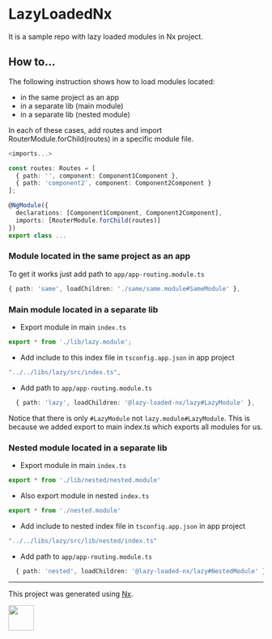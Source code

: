 # LazyLoadedNx

It is a sample repo with lazy loaded modules in Nx project.

## How to...

The following instruction shows how to load modules located:
* in the same project as an app
* in a separate lib (main module)
* in a separate lib (nested module)

In each of these cases, add routes and import RouterModule.forChild(routes) in a specific module file.

```typescript
<imports...>

const routes: Routes = [
  { path: '', component: Component1Component },
  { path: 'component2', component: Component2Component }
];

@NgModule({
  declarations: [Component1Component, Component2Component],
  imports: [RouterModule.forChild(routes)]
})
export class ...
```

### Module located in the same project as an app
To get it works just add path to `app/app-routing.module.ts`
```typescript
{ path: 'same', loadChildren: './same/same.module#SameModule' },
```

### Main module located in a separate lib

* Export module in main `index.ts`
```typescript
export * from './lib/lazy.module';
```

* Add include to this index file in `tsconfig.app.json` in app project
```typescript
"../../libs/lazy/src/index.ts",
```

* Add path to `app/app-routing.module.ts`
```typescript
  { path: 'lazy', loadChildren: '@lazy-loaded-nx/lazy#LazyModule' },
```

Notice that there is only `#LazyModule` not `lazy.module#LazyModule`. This is because we added export to main index.ts which exports all modules for us.

### Nested module located in a separate lib

* Export module in main `index.ts`
```typescript
export * from './lib/nested/nested.module'
```

* Also export module in nested `index.ts`
```typescript
export * from './nested.module'
```

* Add include to nested index file in `tsconfig.app.json` in app project
```typescript
"../../libs/lazy/src/lib/nested/index.ts"
```

* Add path to `app/app-routing.module.ts`
```typescript
  { path: 'nested', loadChildren: '@lazy-loaded-nx/lazy#NestedModule' }
```

___

This project was generated using [Nx](https://nx.dev).

<img src="https://raw.githubusercontent.com/nrwl/nx/master/nx-logo.png" width="50">
